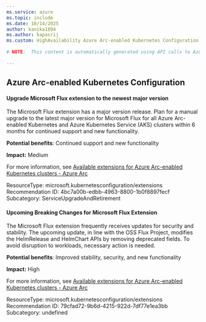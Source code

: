 ```yaml
---
ms.service: azure
ms.topic: include
ms.date: 10/14/2025
author: kanika1894
ms.author: kapasrij
ms.custom: HighAvailability Azure Arc-enabled Kubernetes Configuration
  
# NOTE:  This content is automatically generated using API calls to Azure. Any edits made on these files will be overwritten in the next run of the script. 
  
---
```

  
## Azure Arc-enabled Kubernetes Configuration  
  
<!--4bc7a00b-edbb-4963-8800-1b0f8897fecf_begin-->

#### Upgrade Microsoft Flux extension to the newest major version  
  
The Microsoft Flux extension has a major version release. Plan for a manual upgrade to the latest major version for Microsoft Flux for all Azure Arc-enabled Kubernetes and Azure Kubernetes Service (AKS) clusters within 6 months for continued support and new functionality.  
  
**Potential benefits**: Continued support and new functionality  

**Impact:** Medium
  
For more information, see [Available extensions for Azure Arc-enabled Kubernetes clusters - Azure Arc ](https://aka.ms/fluxreleasenotes)  

ResourceType: microsoft.kubernetesconfiguration/extensions  
Recommendation ID: 4bc7a00b-edbb-4963-8800-1b0f8897fecf  
Subcategory: ServiceUpgradeAndRetirement

<!--4bc7a00b-edbb-4963-8800-1b0f8897fecf_end-->

<!--79cfad72-9b6d-4215-922d-7df77e1ea3bb_begin-->

#### Upcoming Breaking Changes for Microsoft Flux Extension  
  
The Microsoft Flux extension frequently receives updates for security and stability. The upcoming update, in line with the OSS Flux Project, modifies the HelmRelease and HelmChart APIs by removing deprecated fields. To avoid disruption to workloads, necessary action is needed.  
  
**Potential benefits**: Improved stability, security, and new functionality  

**Impact:** High
  
For more information, see [Available extensions for Azure Arc-enabled Kubernetes clusters - Azure Arc](https://aka.ms/fluxreleasenotes)  

ResourceType: microsoft.kubernetesconfiguration/extensions  
Recommendation ID: 79cfad72-9b6d-4215-922d-7df77e1ea3bb  
Subcategory: undefined

<!--79cfad72-9b6d-4215-922d-7df77e1ea3bb_end-->


<!--articleBody-->
